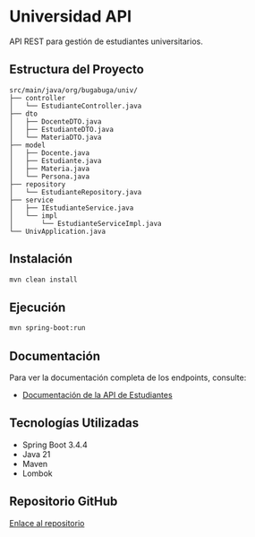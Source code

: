 # Universidad API

API REST para gestión de estudiantes universitarios.

## Estructura del Proyecto

```
src/main/java/org/bugabuga/univ/
├── controller
│   └── EstudianteController.java
├── dto
│   ├── DocenteDTO.java
│   ├── EstudianteDTO.java
│   └── MateriaDTO.java
├── model
│   ├── Docente.java
│   ├── Estudiante.java
│   ├── Materia.java
│   └── Persona.java
├── repository
│   └── EstudianteRepository.java
├── service
│   ├── IEstudianteService.java
│   └── impl
│       └── EstudianteServiceImpl.java
└── UnivApplication.java

```

## Instalación

```bash
mvn clean install
```

## Ejecución

```bash
mvn spring-boot:run
```

## Documentación

Para ver la documentación completa de los endpoints, consulte:
- [Documentación de la API de Estudiantes](./Writerside/topics/api-documentation.md)

## Tecnologías Utilizadas

- Spring Boot 3.4.4
- Java 21
- Maven
- Lombok

## Repositorio GitHub

[Enlace al repositorio](https://github.com/BugaPunk/API-st.git)
